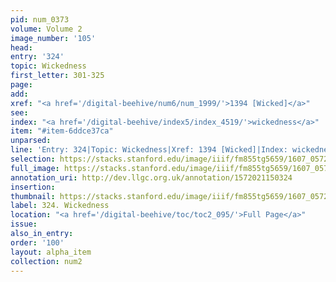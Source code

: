 ```yaml
---
pid: num_0373
volume: Volume 2
image_number: '105'
head:
entry: '324'
topic: Wickedness
first_letter: 301-325
page:
add:
xref: "<a href='/digital-beehive/num6/num_1999/'>1394 [Wicked]</a>"
see:
index: "<a href='/digital-beehive/index5/index_4519/'>wickedness</a>"
item: "#item-6ddce37ca"
unparsed:
line: 'Entry: 324|Topic: Wickedness|Xref: 1394 [Wicked]|Index: wickedness|#item-6ddce37ca'
selection: https://stacks.stanford.edu/image/iiif/fm855tg5659/1607_0572/261,942,3078,888/full/0/default.jpg
full_image: https://stacks.stanford.edu/image/iiif/fm855tg5659/1607_0572/full/full/0/default.jpg
annotation_uri: http://dev.llgc.org.uk/annotation/1572021150324
insertion:
thumbnail: https://stacks.stanford.edu/image/iiif/fm855tg5659/1607_0572/261,942,600,180/250,/0/default.jpg
label: 324. Wickedness
location: "<a href='/digital-beehive/toc/toc2_095/'>Full Page</a>"
issue:
also_in_entry:
order: '100'
layout: alpha_item
collection: num2
---
```

